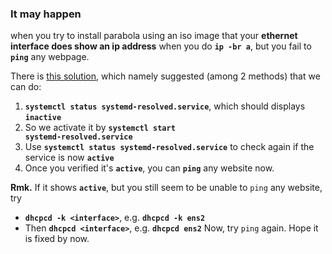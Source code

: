 ### It may happen
when you try to install parabola using an iso image that your <b>ethernet interface does show an ip address</b> when you do <code><b>ip -br a</b></code>, but you fail to <code><b>ping</b></code> any webpage.

There is [this solution](), which namely suggested (among 2 methods) that we can do:
01. <code><b>systemctl status systemd-resolved.service</b></code>, which should displays <code><b>inactive</b></code>
02. So we activate it by <code><b>systemctl start systemd-resolved.service</b></code>
03. Use <code><b>systemctl status systemd-resolved.service</b></code> to check again if the service is now <code><b>active</b></code>
04. Once you verified it's <code><b>active</b></code>, you can <code><b>ping</b></code> any website now.

<b>Rmk.</b>
If it shows <code><b>active</b></code>, but you still seem to be unable to <code>ping</code> any website, try
- <code><b>dhcpcd -k \<interface\></b></code>, e.g. <code><b>dhcpcd -k ens2</b></code>
- Then <code><b>dhcpcd \<interface\></b></code>, e.g. <code><b>dhcpcd ens2</b></code>
Now, try <code>ping</code> again. Hope it is fixed by now.
